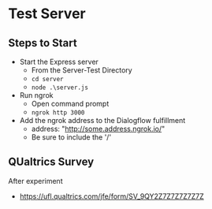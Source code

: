 ﻿# Test Server

## Steps to Start
* Start the Express server
  * From the Server-Test Directory
  * <code>cd server</code>
  * <code>node .\server.js</code>
* Run ngrok
  * Open command prompt
  * <code>ngrok http 3000</code>
* Add the ngrok address to the Dialogflow fulfillment
  * address: "http://some.address.ngrok.io/"
  * Be sure to include the '/'

## QUaltrics Survey
  After experiment
* https://ufl.qualtrics.com/jfe/form/SV_9QY2Z7Z7Z7Z7Z7Z
  
